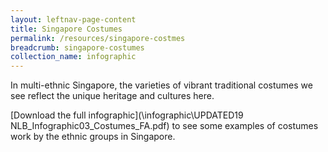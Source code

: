 ```yaml
---
layout: leftnav-page-content
title: Singapore Costumes
permalink: /resources/singapore-costmes
breadcrumb: singapore-costumes
collection_name: infographic
---
```


In multi-ethnic Singapore, the varieties of vibrant traditional costumes we see reflect the unique heritage and cultures here.

 [Download the full infographic](\infographic\UPDATED19 NLB_Infographic03_Costumes_FA.pdf) to see some examples of costumes work by the ethnic groups in Singapore.

